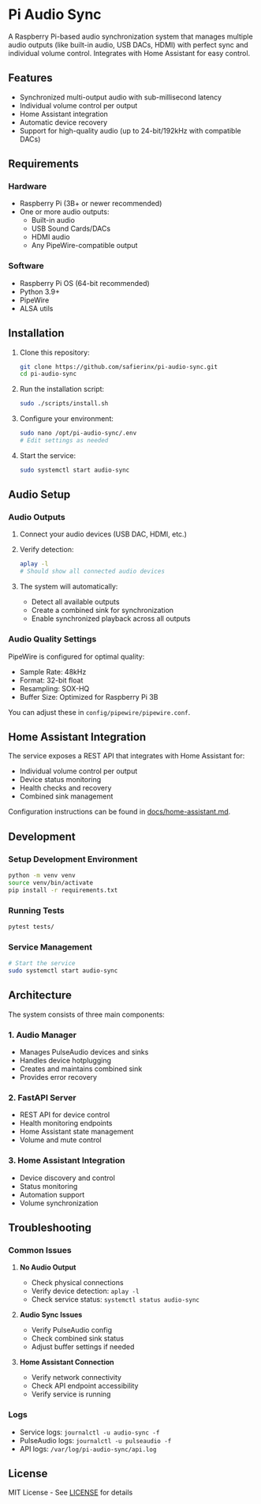 # Pi Audio Sync

A Raspberry Pi-based audio synchronization system that manages multiple audio outputs (like built-in audio, USB DACs, HDMI) with perfect sync and individual volume control. Integrates with Home Assistant for easy control.

## Features

- Synchronized multi-output audio with sub-millisecond latency
- Individual volume control per output
- Home Assistant integration
- Automatic device recovery
- Support for high-quality audio (up to 24-bit/192kHz with compatible DACs)

## Requirements

### Hardware

- Raspberry Pi (3B+ or newer recommended)
- One or more audio outputs:
  - Built-in audio
  - USB Sound Cards/DACs
  - HDMI audio
  - Any PipeWire-compatible output

### Software

- Raspberry Pi OS (64-bit recommended)
- Python 3.9+
- PipeWire
- ALSA utils

## Installation

1. Clone this repository:

   ```bash
   git clone https://github.com/safierinx/pi-audio-sync.git
   cd pi-audio-sync
   ```

2. Run the installation script:

   ```bash
   sudo ./scripts/install.sh
   ```

3. Configure your environment:

   ```bash
   sudo nano /opt/pi-audio-sync/.env
   # Edit settings as needed
   ```

4. Start the service:
   ```bash
   sudo systemctl start audio-sync
   ```

## Audio Setup

### Audio Outputs

1. Connect your audio devices (USB DAC, HDMI, etc.)
2. Verify detection:

   ```bash
   aplay -l
   # Should show all connected audio devices
   ```

3. The system will automatically:
   - Detect all available outputs
   - Create a combined sink for synchronization
   - Enable synchronized playback across all outputs

### Audio Quality Settings

PipeWire is configured for optimal quality:

- Sample Rate: 48kHz
- Format: 32-bit float
- Resampling: SOX-HQ
- Buffer Size: Optimized for Raspberry Pi 3B

You can adjust these in `config/pipewire/pipewire.conf`.

## Home Assistant Integration

The service exposes a REST API that integrates with Home Assistant for:

- Individual volume control per output
- Device status monitoring
- Health checks and recovery
- Combined sink management

Configuration instructions can be found in [docs/home-assistant.md](docs/home-assistant.md).

## Development

### Setup Development Environment

```bash
python -m venv venv
source venv/bin/activate
pip install -r requirements.txt
```

### Running Tests

```bash
pytest tests/
```

### Service Management

```bash
# Start the service
sudo systemctl start audio-sync
```

## Architecture

The system consists of three main components:

### 1. Audio Manager

- Manages PulseAudio devices and sinks
- Handles device hotplugging
- Creates and maintains combined sink
- Provides error recovery

### 2. FastAPI Server

- REST API for device control
- Health monitoring endpoints
- Home Assistant state management
- Volume and mute control

### 3. Home Assistant Integration

- Device discovery and control
- Status monitoring
- Automation support
- Volume synchronization

## Troubleshooting

### Common Issues

1. **No Audio Output**

   - Check physical connections
   - Verify device detection: `aplay -l`
   - Check service status: `systemctl status audio-sync`

2. **Audio Sync Issues**

   - Verify PulseAudio config
   - Check combined sink status
   - Adjust buffer settings if needed

3. **Home Assistant Connection**
   - Verify network connectivity
   - Check API endpoint accessibility
   - Verify service is running

### Logs

- Service logs: `journalctl -u audio-sync -f`
- PulseAudio logs: `journalctl -u pulseaudio -f`
- API logs: `/var/log/pi-audio-sync/api.log`

## License

MIT License - See [LICENSE](LICENSE) for details
